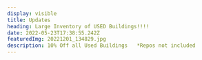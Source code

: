 ```yaml
---
display: visible
title: Updates
heading: Large Inventory of USED Buildings!!!!
date: 2022-05-23T17:38:55.242Z
featuredImg: 20221201_134829.jpg
description: 10% Off all Used Buildings   *Repos not included
---
```

